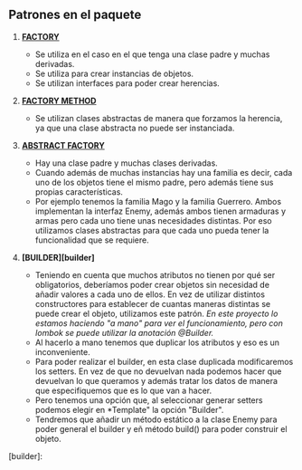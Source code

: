 ## Patrones en el paquete

1. **[FACTORY][factory]**
    - Se utiliza en el caso en el que tenga una clase padre y muchas derivadas.
    - Se utiliza para crear instancias de objetos.
    - Se utilizan interfaces para poder crear herencias.

2. **[FACTORY METHOD][factory-method]**
   - Se utilizan clases abstractas de manera que forzamos la herencia, ya que una clase abstracta no puede ser instanciada.
   
3. **[ABSTRACT FACTORY][abstract-factory]**
   - Hay una clase padre y muchas clases derivadas. 
   - Cuando además de muchas instancias hay una familia es decir, cada uno de los objetos tiene el mismo padre, pero además tiene sus propias características.
   - Por ejemplo tenemos la familia Mago y la familia Guerrero. Ambos implementan la interfaz Enemy, además ambos tienen armaduras y armas pero cada uno tiene unas
   necesidades distintas. Por eso utilizamos clases abstractas para que cada uno pueda tener la funcionalidad que se requiere.

4. **[BUILDER][builder]**
   - Teniendo en cuenta que muchos atributos no tienen por qué ser obligatorios, deberíamos poder crear objetos sin necesidad de añadir valores a cada uno de ellos.
   En vez de utilizar distintos constructores para establecer de cuantas maneras distintas se puede crear el objeto, utilizamos este patrón.
   *En este proyecto lo estamos haciendo "a mano" para ver el funcionamiento, pero con lombok se puede utilizar la anotación @Builder.*
   - Al hacerlo a mano tenemos que duplicar los atributos y eso es un inconveniente.
   - Para poder realizar el builder, en esta clase duplicada modificaremos los setters. En vez de que no devuelvan nada podemos hacer que devuelvan lo que queramos y además tratar los datos de manera que especifiquemos que es lo que van a hacer.
   - Pero tenemos una opción que, al seleccionar generar setters podemos elegir en *Template" la opción "Builder".
   - Tendremos que añadir un método estático a la clase Enemy para poder general el builder y eñ método build() para poder construir el objeto.
   
[factory]: https://github.com/irinacadu/Design-patterns/blob/73362ef36d6aa5a3577b24e57c6f4393fe48172f/src/main/java/designPatterns/designPatterns/PatronesComportamiento/GeneralEntities/Magician.java#L4
[factory-method]: https://github.com/irinacadu/Design-patterns/blob/73362ef36d6aa5a3577b24e57c6f4393fe48172f/src/main/java/designPatterns/designPatterns/PatronesComportamiento/FactoryMethod/EntitiesFactoryMethod/MagicianFactoryMethodClass.java#L7
[abstract-factory]: https://github.com/irinacadu/Design-patterns/blob/10c02af821bf4648d7f22e31db4937170cabc671/src/main/java/designPatterns/designPatterns/PatronesComportamiento/AbstractFactory/MagicianAbstractFactory.java#L10
[builder]:
   